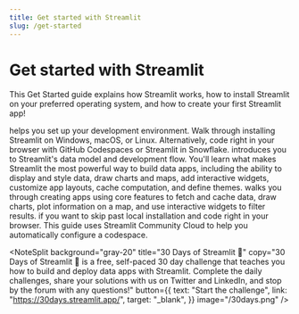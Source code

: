 ```yaml
---
title: Get started with Streamlit
slug: /get-started
---
```


# Get started with Streamlit

This Get Started guide explains how Streamlit works, how to install Streamlit on your preferred
operating system, and how to create your first Streamlit app!

<InlineCalloutContainer>
    <InlineCallout
        color="orange-70"
        icon="downloading"
        bold="Installation"
        href="/get-started/installation"
    >helps you set up your development environment. Walk through installing Streamlit on Windows, macOS, or Linux. Alternatively, code right in your browser with GitHub Codespaces or Streamlit in Snowflake.</InlineCallout>
    <InlineCallout
        color="orange-70"
        icon="description"
        bold="Fundamentals"
        href="/get-started/fundamentals"
    >introduces you to Streamlit's data model and development flow. You'll learn what makes Streamlit the most powerful way to build data apps, including the ability to display and style data, draw charts and maps, add interactive widgets, customize app layouts, cache computation, and define themes.</InlineCallout>
    <InlineCallout
        color="orange-70"
        icon="auto_awesome"
        bold="First steps"
        href="/get-started/tutorials"
    >walks you through creating apps using core features to fetch and cache data, draw charts, plot information on a map, and use interactive widgets to filter results.</InlineCallout>
    <InlineCallout
        color="orange-70"
        icon="rocket_launch"
        bold="Use GitHub Codespaces"
        href="/get-started/installation/community-cloud"
    >if you want to skip past local installation and code right in your browser. This guide uses Streamlit Community Cloud to help you automatically configure a codespace.</InlineCallout>
</InlineCalloutContainer>

<NoteSplit
background="gray-20"
title="30 Days of Streamlit 🎈"
copy="30 Days of Streamlit 🎈 is a free, self-paced 30 day challenge that teaches you how to build and deploy data apps with Streamlit. Complete the daily challenges, share your solutions with us on Twitter and LinkedIn, and stop by the forum with any questions!"
button={{
        text: "Start the challenge",
        link: "https://30days.streamlit.app/",
        target: "_blank",
      }}
image="/30days.png"
/>
